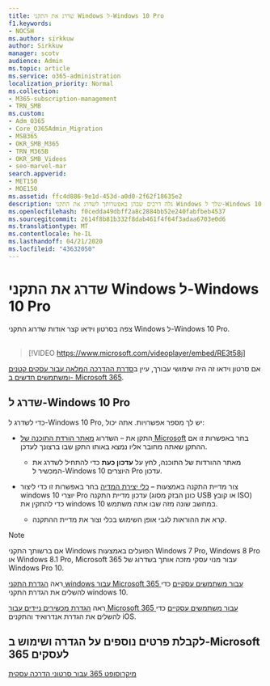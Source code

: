 ```yaml
---
title: שדרג את התקני Windows ל-Windows 10 Pro
f1.keywords:
- NOCSH
ms.author: sirkkuw
author: Sirkkuw
manager: scotv
audience: Admin
ms.topic: article
ms.service: o365-administration
localization_priority: Normal
ms.collection:
- M365-subscription-management
- TRN_SMB
ms.custom:
- Adm_O365
- Core_O365Admin_Migration
- MSB365
- OKR_SMB_M365
- TRN_M365B
- OKR_SMB_Videos
- seo-marvel-mar
search.appverid:
- MET150
- MOE150
ms.assetid: ffc4d886-9e1d-453d-a0d0-2f62f18635e2
description: גלה דרכים שבהן באפשרותך לשדרג את התקני Windows שלך ל-Windows 10 Pro כדי לנצל תכונות מתקדמות יותר של אבטחה ורשתות עסקיות.
ms.openlocfilehash: f0cedda49dbff2a8c2884bb52e240fabfbeb4537
ms.sourcegitcommit: 2614f8b81b332f8dab461f4f64f3adaa6703e0d6
ms.translationtype: MT
ms.contentlocale: he-IL
ms.lasthandoff: 04/21/2020
ms.locfileid: "43632050"
---
```

# <a name="upgrade-windows-devices-to-windows-10-pro"></a>שדרג את התקני Windows ל-Windows 10 Pro

צפה בסרטון וידאו קצר אודות שדרוג התקני Windows ל-Windows 10 Pro.<br><br>

> [!VIDEO https://www.microsoft.com/videoplayer/embed/RE3t58j] 

אם סרטון וידאו זה היה שימושי עבורך, עיין ב[סדרת ההדרכה המלאה עבור עסקים קטנים ומשתמשים חדשים ב- Microsoft 365](https://support.office.com/article/6ab4bbcd-79cf-4000-a0bd-d42ce4d12816).

## <a name="upgrade-to-windows-10-pro"></a>שדרג ל-Windows 10 Pro
  
כדי לשדרג ל-Windows 10 Pro, יש לך מספר אפשרויות. אתה יכול:
    
- התקן את &ndash; השדרוג [מאתר הורדת התוכנה של Microsoft](https://go.microsoft.com/fwlink/?LinkID=836951 ) בחר באפשרות זו אם ההתקן שאתה מחובר אליו נמצא באותו התקן שבו ברצונך לעדכן. 

    - מאתר ההורדות של התוכנה, לחץ על **עדכון כעת** כדי להתחיל לשדרג את המכשיר ל-Windows 10 היוצרים Pro עדכון. 
    
- צור מדיית התקנה באמצעות &ndash; [כלי יצירת המדיה](https://go.microsoft.com/fwlink/?LinkID=836960) בחר באפשרות זו כדי ליצור windows 10 יוצרי Pro עדכון מדיית התקנה (כונן הבזק מסוג USB או קובץ ISO) כדי להתקין את windows 10 במחשב שונה מזה שבו אתה משתמש.

    - קרא את ההוראות לגבי אופן השימוש בכלי וצור את מדיית ההתקנה. 

> [!NOTE]
> אם ברשותך התקני Windows הפועלים באמצעות Windows 7 Pro, Windows 8 Pro או Windows 8.1 Pro, Microsoft 365 עבור מנוי עסקי מזכה אותך בשדרוג של Windows Pro 10.
    
ראה [הגדרת התקני windows עבור Microsoft 365 עבור משתמשים עסקיים](set-up-windows-devices.md) כדי להשלים את הגדרת התקני windows 10. 
  
ראה [הגדרת מכשירים ניידים עבור Microsoft 365 עבור משתמשים עסקיים](set-up-mobile-devices.md) כדי להשלים את הגדרת אנדרואיד והתקנים iOS. 
  
## <a name="for-more-on-setting-up-and-using-microsoft-365-for-business"></a>לקבלת פרטים נוספים על הגדרה ושימוש ב-Microsoft 365 לעסקים

[מיקרוסופט 365 עבור סרטוני הדרכה עסקית](https://support.office.com/article/6ab4bbcd-79cf-4000-a0bd-d42ce4d12816)
